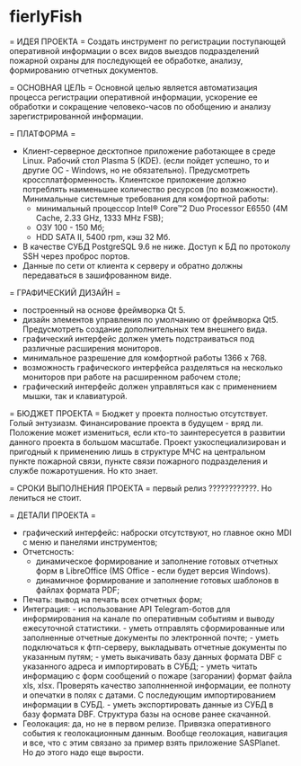 # fierlyFish
= ИДЕЯ ПРОЕКТА =
Создать инструмент по регистрации поступающей оперативной информации о всех
видов выездов подразделений пожарной охраны для последующей ее обработке,
анализу, формированию отчетных документов.

= ОСНОВНАЯ ЦЕЛЬ =
Основной целью является автоматизация процесса регистрации оперативной информации,
ускорение ее обработки и сокращение человеко-часов по обобщению и анализу
зарегистрированной информации.

= ПЛАТФОРМА =
- Клиент-серверное десктопное приложение работающее в среде Linux. Рабочий стол Plasma 5 (KDE).
  (если пойдет успешно, то и другие ОС - Windows, но не обязательно). Предусмотреть кроссплатформенность.
  Клиентское приложение должно потреблять наименьшее количество ресурсов (по возможности).
  Минимальные системные требования для комфортной работы:
    - минимальный процессор Intel® Core™2 Duo Processor E6550 (4M Cache, 2.33 GHz, 1333 MHz FSB);
    - ОЗУ 100 - 150 Мб;
    - HDD SATA II, 5400 rpm, кэш 32 Мб.
- В качестве СУБД PostgreSQL 9.6 не ниже. Доступ к БД по протоколу SSH через проброс портов.
- Данные по сети от клиента к серверу и обратно должны передаваться в зашифрованном виде.

= ГРАФИЧЕСКИЙ ДИЗАЙН =
- построенный на основе фреймворка Qt 5.
- дизайн элементов управления по умолчанию от фреймворка Qt5. Предусмотреть создание дополнительных тем внешнего вида.
- графический интерфейс должен уметь подстраиваться под различные расширения мониторов.
- минимальное разрешение для комфортной работы 1366 х 768.
- возможность графического интерфейса разделяться на несколько мониторов при работе на расширенном рабочем столе;
- графический интерфейс должен управляться как с применением мышки, так и клавиатурой.

= БЮДЖЕТ ПРОЕКТА =
Бюджет у проекта полностью отсутствует. Голый энтузиазм. Финансирование проекта в будущем - вряд ли. Положение может измениться,
если кто-то заинтересуется в развитии данного проекта в большом масштабе. Проект узкоспециализирован и пригодный к применению
лишь в структуре МЧС на центральном пункте пожарной связи, пункте связи пожарного подразделения и службе пожаротушения.
Но кто знает.

= СРОКИ ВЫПОЛНЕНИЯ ПРОЕКТА =
первый релиз ????????????. Но лениться не стоит.

= ДЕТАЛИ ПРОЕКТА =

- графический интерфейс: наброски отсутствуют, но главное окно MDI с меню и панелями инструментов;
- Отчетсность:
    - динамическое формирование и заполнение готовых отчетных форм в LibreOffice (MS Office - если будет версия Windows).
    - динамичное формирование и заполнение готовых шаблонов в файлах формата PDF;
- Печать: вывод на печать всех отчетных форм;
- Интеграция: - использование API Telegram-ботов для информирования на канале по оперативным событиям и выводу ежесуточной статистики.
              - уметь отправлять сформированные или заполненные отчетные документы по электронной почте;
              - уметь подключаться к фтп-серверу, выкладывать отчетные документы по указанным путям;
              - уметь выкачивать базу данных формата DBF с указанного адреса и импортировать в СУБД;
              - уметь читать информацию с форм сообщений о пожаре (загорании) формат файла xls, xlsx.
                Проверять качество заполнненной информации, ее полноту и опечатки в полях с датами.
                С последующим импортированием информации в СУБД.
              - уметь экспортировать данные из СУБД в базу формата DBF. Структура базы на основе ранее скачанной.
- Геолокация: да, но не в первом релизе. Привязка оперативного события к геолокационным данным. Вообще геолокация, навигация и все, что с этим связано
              за пример взять приложение SASPlanet. Но до этого надо еще вырости.

